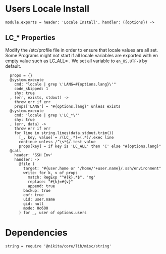 
# Users Locale Install

    module.exports = header: 'Locale Install', handler: ({options}) ->

## LC_* Properties

Modify the /etc/profile file in order to ensure that locale values are all set.
Some Programs might not start if all locale variables are exported with en empty value
such as LC_ALL= . We set all variable to `en_US.UTF-8` by default.

      props = {}
      @system.execute
        cmd: "locale | grep \'LANG=#{options.lang}\'"
        code_skipped: 1
        shy: true
      , (err, exists, stdout) ->
        throw err if err
        props['LANG'] = "#{options.lang}" unless exists
      @system.execute
        cmd: 'locale | grep \'LC_*\''
        shy: true
      , (err, data) ->
        throw err if err
        for line in string.lines(data.stdout.trim())
          [_, key, value] = /(LC_.*)=(.*)/.exec line
          continue unless /^\s*$/.test value
          props[key] = if key is 'LC_ALL' then 'C' else "#{options.lang}"
      @call
        header: 'SSH Env'
        handler: ->
          @file (
            target: "#{user.home or '/home/'+user.name}/.ssh/environment"
            write: for k, v of props
              match: RegExp "^#{k}.*$", 'mg'
              replace: "#{k}=#{v}"
              append: true
            backup: true
            eof: true
            uid: user.name
            gid: null
            mode: 0o600
          ) for _, user of options.users

# Dependencies

    string = require '@nikita/core/lib/misc/string'
